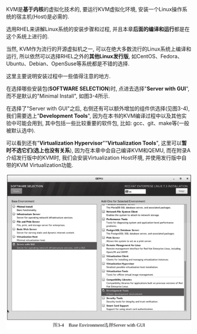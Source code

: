 
KVM是**基于内核**的虚拟化技术的, 要运行KVM虚拟化环境, 安装一个Linux操作系统的宿主机(Host)是必需的.

选用RHEL来讲解Linux系统的安装步骤和过程, 并且本章**后面的编译和运行**都是在这个系统上进行的.

当然, KVM作为流行的开源虚拟机之一, 可以在绝大多数流行的Linux系统上编译和运行, 所以依然可以选择RHEL之外的**其他Linux发行版**, 如CentOS、Fedora、Ubuntu、Debian、OpenSuse等系统都是不错的选择.

这里主要说明安装过程中一些值得注意的地方.

在选择哪些安装包(**SOFTWARE SELECTION**)时, 点进去选择"**Server with GUI**", 而不是默认的"Minimal Install", 如图3-4所示.

在选择了"Server with GUI"之后, 右侧还有可以额外增加的组件供选择(见图3-4), 我们需要选上"**Development Tools**", 因为在本书的KVM编译过程中以及其他实验中可能会用到, 其中包括一些比较重要的软件包, 比如: gcc、git、make等(一般被默认选中).

可以看到还有"**Virtualization Hypervisor**""**Virtualization Tools**", 这里可以**暂时不选它们(选上也没有关系**), 因为在本章中会自己编译KVM和QEMU, 而在附录A介绍发行版中的KVM时, 我们会安装Virtualization Host环境, 并使用发行版中自带的KVM Virtualization功能.

![](./images/2019-05-15-09-10-48.png)


